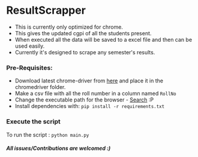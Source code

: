 # ResultScrapper
- This is currently only optimized for chrome.
- This gives the updated cgpi of all the students present.
- When executed all the data will be saved to a excel file and then can be used easily.
- Currently it's designed to scrape any semester's results.

### Pre-Requisites:
- Download latest chrome-driver from [here](https://chromedriver.chromium.org/downloads) and place it in the chromedriver folder.
- Make a csv file with all the roll number in a column named `RollNo`
- Change the executable path for the browser - [Search](https://www.google.com/search?q=How+to+find+executable+file+of+an+application&btnK=Google+Search&sxsrf=AOaemvJgYJoJHPiQ9ydHP0jJZzXpfa8D1Q%3A1632723732491&source=hp&ei=FGNRYZfbG63C5OUPwJuJOA&iflsig=ALs-wAMAAAAAYVFxJG-sFSzD5s1x6Wx6MHQ2uczFYfSp&oq=min+number+of+boys+or+girls+together+c%2B%2B&gs_lcp=Cgdnd3Mtd2l6EANQ1EFY1EFgmUpoAHAAeACAAa4BiAGuAZIBAzAuMZgBAKABAqABAQ&sclient=gws-wiz&ved=0ahUKEwiXtdvwwZ7zAhUtIbkGHcBNAgcQ4dUDCAg&uact=5) :P
- Install dependencies with: 
    `pip install -r requirements.txt`

### Execute the script
To run the script : `python main.py`
  
##### All issues/Contributions are welcomed :)